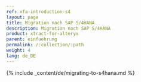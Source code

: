 ```yaml
---
ref: xfa-introduction-s4
layout: page
title: Migration nach SAP S/4HANA
description: Migration nach SAP S/4HANA
product: xtract-for-alteryx
parent: einfuehrung
permalink: /:collection/:path
weight: 4
lang: de_DE
---
```


{% include _content/de/migrating-to-s4hana.md %}